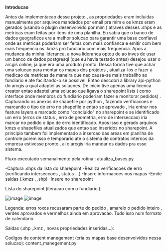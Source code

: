 **Introducao**
  
  Antes da implementacao desse projeto , as propriedades eram incluidas manualmente por arquivos mandados por email pra mim e os kmzs eram gerados (usando o plugin desenvolvido por mim ) atraves desses .shps e as metricas eram feitas por itens de uma planilha. Eu sabia que o banco de dados geograficos era a melhor solucao para garantir uma base confiavel onde as metricas poderiam ser feitas com mais confianca e emitir com bem mais frequencia os .kmzs pro fundiario com mais frequencia.
  Apos a mudanca da minha lideranca, a nova lideranca optou de ao inves de usar um banco de dados postgresql (que eu havia testado antes) desejou usar o arcgis online, ja que era uma produto pronto. 
  Dessa forma tive que achar uma solucao para montar os mapas dos projetos , atualiza-los e fazer a medicao de metricas de maneira que nao causa-se mais traballho ao fundiario e ate faciltando-o se possivel. Entao descobri a library api-python do arcgis a qual adaptei as solucoes. De inicio tive apenas uma licenca creator entao adaptei uma solucao que ligava o sharepoint lists ( como interface onde membros do fundiario poderiam fazer e monitorar pedidos) . Capturando os anexos de shapefile por python , fazendo verificacoes e marcando o tipo de erro no shapefile e entao se aprovado , iria entrar nos feature layers e marcado como "concluido" no sharepoint e se identificado um erro (erros de status , erro de geometria, erro de interseccao) iria marcar no pedido o tipo de erro identificado. Apos isso e gerado arquivos kmzs e shapefiles atualizados que entao sao inseridos no sharepoint. A principio tambem foi implementado a insercao das areas em planilha de controle porem isso e temporario ate o sistema de contratos internos da empresa estivesse pronto , ai o arcgis iria mandar os dados pra esse sistema. 

Fluxo executado semanalmente pela rotina : atualiza_bases.py

-Captura .shps da lista do sharepoint
-Realiza verificacoes de erro (verificando interseccoes , status ...)
-Insere informacoes nos mapas
-Emite saidas (.kmzs , .shp)
-Insere no sharepoint

Lista do sharepoint (iteracao com o fundiario ):

![image](https://github.com/alex-cyberpunk/arcgis-api-python/assets/80361639/77a80e98-93a4-4183-93a5-a8b2383472f2)
![image](https://github.com/alex-cyberpunk/arcgis-api-python/assets/80361639/8125d4c3-5599-4c74-a957-fa7286715158)

Legenda: erros roxos recusaram parte do pedido , amarelo o pedido inteiro , verdes aprovados e vermelhos ainda em aprovacao. Tudo isso num formato de calendario

Saidas (.shp ,.kmz , novas propriedades inseridas...):

Codigos de content manegement (cria os mapas base desenvolvidos nessa solucao): content_manegement.py 
